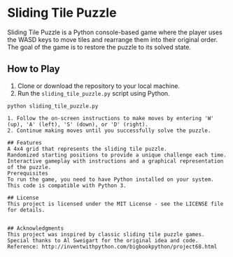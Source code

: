 # Sliding Tile Puzzle

Sliding Tile Puzzle is a Python console-based game where the player uses the WASD keys to move tiles and rearrange them into their original order. The goal of the game is to restore the puzzle to its solved state.

## How to Play

1. Clone or download the repository to your local machine.
2. Run the `sliding_tile_puzzle.py` script using Python.

```shell
python sliding_tile_puzzle.py

1. Follow the on-screen instructions to make moves by entering 'W' (up), 'A' (left), 'S' (down), or 'D' (right).
2. Continue making moves until you successfully solve the puzzle.

## Features
A 4x4 grid that represents the sliding tile puzzle.
Randomized starting positions to provide a unique challenge each time.
Interactive gameplay with instructions and a graphical representation of the puzzle.
Prerequisites
To run the game, you need to have Python installed on your system. This code is compatible with Python 3.

## License
This project is licensed under the MIT License - see the LICENSE file for details.


## Acknowledgments
This project was inspired by classic sliding tile puzzle games.
Special thanks to Al Sweigart for the original idea and code.
Reference: http://inventwithpython.com/bigbookpython/project68.html
